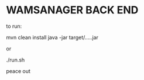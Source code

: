 # WAMSANAGER BACK END

to run:

mvn clean install
java -jar target/.....jar

or

./run.sh


peace out